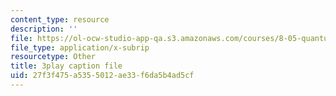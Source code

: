 ```yaml
---
content_type: resource
description: ''
file: https://ol-ocw-studio-app-qa.s3.amazonaws.com/courses/8-05-quantum-physics-ii-fall-2013/27f3f475a5355012ae33f6da5b4ad5cf_YDRMLCuNteY.vtt
file_type: application/x-subrip
resourcetype: Other
title: 3play caption file
uid: 27f3f475-a535-5012-ae33-f6da5b4ad5cf
---
```


